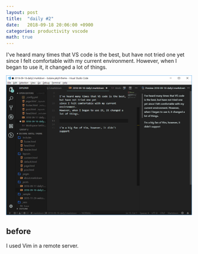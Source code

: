 ```yaml
---
layout: post
title:  "daily #2"
date:   2018-09-18 20:06:00 +0900
categories: productivity vscode
math: true
---
```


I've heard many times that VS code is the best, but have not tried one yet
since I felt comfortable with my current environment.
However, when I began to use it, it changed a lot of things.

![](/img/2018-09-18-daily2_2018-09-18-21-34-27.png)

## before

I used Vim in a remote server.